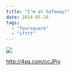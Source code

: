 ```yaml
---
title: "I'm at Safeway!"
date: 2014-05-26
tags: 
  - "foursquare"
  - "ifttt"
---
```


![](images/1ltMqCo)  
  
http://4sq.com/ccJPjy
